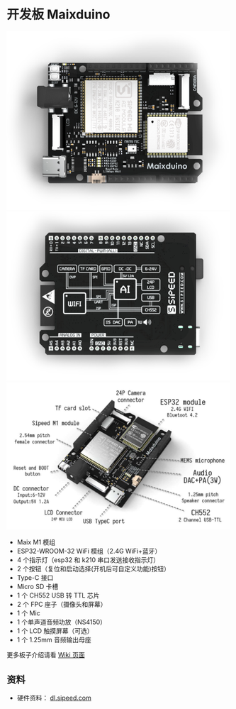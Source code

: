 开发板 Maixduino
===========

![](../../assets/maixduino_0.png)
![](../../assets/maixduino_1.png)
![](../../assets/maixduino_3.jpg)

* Maix M1 模组
* ESP32-WROOM-32 WiFi 模组（2.4G WiFi+蓝牙）
* 4 个指示灯（esp32 和 k210 串口发送接收指示灯）
* 2 个按钮（复位和启动选择(开机后可自定义功能)按钮）
* Type-C 接口
* Micro SD 卡槽
* 1 个 CH552 USB 转 TTL 芯片
* 2 个 FPC 座子（摄像头和屏幕）
* 1 个 Mic
* 1 个单声道音频功放（NS4150）
* 1 个 LCD 触摸屏幕（可选）
* 1 个 1.25mm 音频输出母座


更多板子介绍请看 [Wiki 页面](https://wiki.sipeed.com/zh/k210/board/maixduino.html)

## 资料

* 硬件资料： [dl.sipeed.com](http://dl.sipeed.com/MAIX/HDK/Maixduino/)






